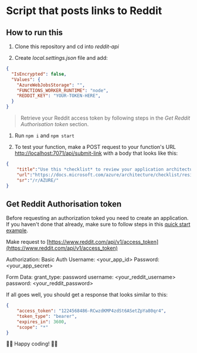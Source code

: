 # Script that posts links to Reddit

## How to run this

1. Clone this repository and cd into *reddit-api*

1. Create *local.settings.json* file and add:

```json
{
  "IsEncrypted": false,
  "Values": {
    "AzureWebJobsStorage": "",
    "FUNCTIONS_WORKER_RUNTIME": "node",
    "REDDIT_KEY": "YOUR-TOKEN-HERE",
  }
}
```

> Retrieve your Reddit access token by following steps in the *Get Reddit Authorisation token* section.

1. Run ```npm i``` and ```npm start```

1. To test your function, make a POST request to your function's URL [http://localhost:7071/api/submit-link](http://localhost:7071/api/submit-link) with a body that looks like this:

```json
{
    "title":"Use this *checklist* to review your application architecture from a *resiliency* standpoint; Application Design, Data Management, Security, Testing & Deployment",
    "url":"https://docs.microsoft.com/azure/architecture/checklist/resiliency",
    "sr":"/r/AZURE/"
}
```

## Get Reddit Authorisation token

Before requesting an authorization toked you need to create an application. If you haven't done that already, make sure to follow steps in this [quick start example](https://github.com/reddit-archive/reddit/wiki/OAuth2-Quick-Start-Example).

Make request to [https://www.reddit.com/api/v1/access_token](https://www.reddit.com/api/v1/access_token)

Authorization: Basic Auth
Username: <your_app_id>
Password: <your_app_secret>

Form Data:
grant_type: password
username: <your_reddit_username>
password: <your_reddit_password>

If all goes well, you should get a response that looks similar to this:

```json
{
    "access_token": "1224568486-RCwzdKMP4zdSt6ASetZpYa80qr4",
    "token_type": "bearer",
    "expires_in": 3600,
    "scope": "*"
}
```

🙋🏼 Happy coding! 🙋🏼